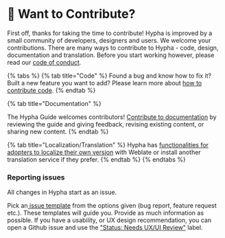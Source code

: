 # 🙋 Want to Contribute?

First off, thanks for taking the time to contribute! Hypha is improved by a small community of developers, designers and users. We welcome your contributions. There are many ways to contribute to Hypha - code, design, documentation and translation. Before you start working however, please read our [code of conduct](codeofconduct.md).

{% tabs %}
{% tab title="Code" %}
Found a bug and know how to fix it? Built a new feature you want to add? Please learn more about [how to contribute code](code/).
{% endtab %}

{% tab title="Documentation" %}


The Hypha Guide welcomes contributors! [Contribute to documentation](contribute-to-documentation.md) by reviewing the guide and giving feedback, revising existing content, or sharing new content.&#x20;
{% endtab %}

{% tab title="Localization/Translation" %}
Hypha has [functionalities for adopters to localize their own version](../staff/localization-and-translation.md) with Weblate or install another translation service if they prefer.&#x20;
{% endtab %}
{% endtabs %}

### Reporting issues

All changes in Hypha start as an issue.

Pick an[ issue template](https://github.com/HyphaApp/hypha/issues/new/choose) from the options given (bug report, feature request etc.). These templates will guide you. Provide as much information as possible. If you have a usability, or UX design recommendation, you can open a Github issue and use the ["Status: Needs UX/UI Review"](https://github.com/HyphaApp/hypha/labels/Status%3A%20Needs%20UI%2FUX%20review) label.



###
